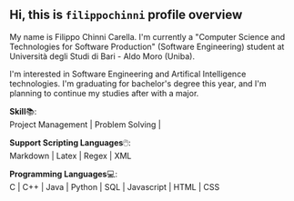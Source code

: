 ## Hi, this is ```filippochinni``` profile overview

My name is Filippo Chinni Carella. I'm currently a "Computer Science and Technologies for Software Production" (Software Engineering) student at Università degli Studi di Bari - Aldo Moro (Uniba).

I'm interested in Software Engineering and Artifical Intelligence technologies. I'm graduating for bachelor's degree this year, and I'm planning to continue my studies after with a major.

**Skill**📚:<br>
Project Management | Problem Solving | 

**Support Scripting Languages**🖱️:<br>
Markdown | Latex | Regex | XML

**Programming Languages**💻:<br>
C |  C++ | Java | Python | SQL | Javascript | HTML | CSS
